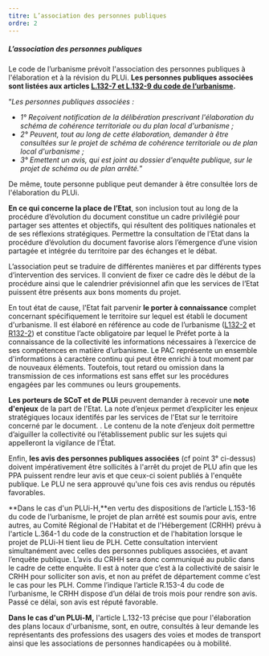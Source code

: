```yaml
---
titre: L’association des personnes publiques
ordre: 2
---
```


##### L’association des personnes publiques

Le code de l’urbanisme prévoit l'association des personnes publiques à l'élaboration et à la révision du PLUi. **Les personnes publiques associées sont listées aux articles [L.132-7 et L.132-9 du code de l’urbanisme](https://www.legifrance.gouv.fr/codes/section_lc/LEGITEXT000006074075/LEGISCTA000031210810/#LEGISCTA000031212151).**

“*Les personnes publiques associées :*
- *1° Reçoivent notification de la délibération prescrivant l'élaboration du schéma de cohérence territoriale ou du plan local d'urbanisme ;*
- *2° Peuvent, tout au long de cette élaboration, demander à être consultées sur le projet de schéma de cohérence territoriale ou de plan local d'urbanisme ;*
- *3° Emettent un avis, qui est joint au dossier d'enquête publique, sur le projet de schéma ou de plan arrêté.*”

De même, toute personne publique peut demander à être consultée lors de l'élaboration du PLUi.

**En ce qui concerne la place de l’Etat**, son inclusion tout au long de la procédure d’évolution du document constitue un cadre privilégié pour partager ses attentes et objectifs, qui résultent des politiques nationales et de ses réflexions stratégiques. Permettre la consultation de l’Etat dans la procédure d’évolution du document  favorise alors l’émergence d’une vision partagée et intégrée du territoire par des échanges et le débat.

L’association peut se traduire de différentes manières et par différents types d’intervention des services. Il convient de fixer ce cadre dès le début de la procédure ainsi que le calendrier prévisionnel afin que les services de l’Etat puissent être présents aux bons moments du projet.

En tout état de cause, l'Etat fait parvenir **le porter à connaissance** complet concernant spécifiquement le territoire sur lequel est établi le document d'urbanisme.  Il est élaboré en référence au code de l’urbanisme ([L132-2](https://www.legifrance.gouv.fr/codes/article_lc/LEGIARTI000031210796/) et [R132-2](https://www.legifrance.gouv.fr/codes/section_lc/LEGITEXT000006074075/LEGISCTA000031210792/#LEGISCTA000031212163)) et constitue l’acte obligatoire par lequel le Préfet porte à la connaissance de la collectivité les informations nécessaires à l’exercice de ses compétences en matière d’urbanisme. Le PAC représente un ensemble d'informations à caractère continu qui peut être enrichi à tout moment par de nouveaux éléments. Toutefois, tout retard ou omission dans la transmission de ces informations est sans effet sur les procédures engagées par les communes ou leurs groupements.

**Les porteurs de SCoT et de PLUi** peuvent demander à recevoir une **note d'enjeux** de la part de l'Etat. La note d’enjeux permet
d’expliciter les enjeux stratégiques locaux identifés par les services de l'Etat sur le territoire concerné par le document. . Le contenu de la
note d’enjeux doit permettre
d’aiguiller la collectivité ou l’établissement
public sur les sujets qui appelleront la
vigilance de l’État.


Enfin, **les avis des personnes publiques associées** (cf point 3° ci-dessus) doivent impérativement être sollicités à l'arrêt du projet de PLU afin que les PPA puissent rendre leur avis et que ceux-ci soient publiés à l'enquête publique. Le PLU ne sera approuvé qu'une fois ces avis rendus ou réputés favorables.

**Dans le cas d'un PLUi-H,**en vertu des dispositions de l’article L.153-16 du code de l’urbanisme, le projet de plan arrêté est soumis pour avis, entre autres, au Comité Régional de l'Habitat et de l'Hébergement (CRHH) prévu à l'article L.364-1 du code de la construction et de l'habitation lorsque le projet de PLUi-H tient lieu de PLH.
Cette consultation intervient simultanément avec celles des personnes publiques associées, et avant l’enquête publique. L’avis du CRHH sera donc communiqué au public dans le cadre de cette enquête.
Il est à noter que c’est à la collectivité de saisir le CRHH pour solliciter son avis, et non au préfet de département comme c’est le cas pour les PLH. Comme l’indique l’article R.153-4 du code de l’urbanisme, le CRHH dispose d’un délai de trois mois pour rendre son avis. Passé ce délai, son avis est réputé favorable.

**Dans le cas d'un PLUi-M,** l'article L.132-13 précise que pour l'élaboration des plans locaux d'urbanisme, sont, en outre, consultés à leur demande les représentants des professions des usagers des voies et modes de transport ainsi que les associations de personnes handicapées ou à mobilité.